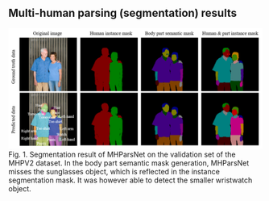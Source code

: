 ## Multi-human parsing (segmentation) results
![Figure 2. Application algorithm](segmentation_result.png)
Fig. 1. Segmentation result of MHParsNet on the validation set of the MHPV2 dataset. In the body part semantic mask
generation, MHParsNet misses the sunglasses object, which is reflected in the instance segmentation mask. It was however able
to detect the smaller wristwatch object.
